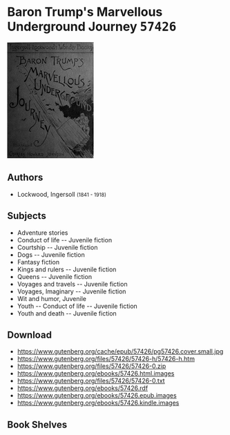# Baron Trump's Marvellous Underground Journey <kbd>57426</kbd>

![](./cover.medium.jpg "")

## Authors


 - Lockwood, Ingersoll <small>(1841 - 1918)</small>

## Subjects


 - Adventure stories
 - Conduct of life -- Juvenile fiction
 - Courtship -- Juvenile fiction
 - Dogs -- Juvenile fiction
 - Fantasy fiction
 - Kings and rulers -- Juvenile fiction
 - Queens -- Juvenile fiction
 - Voyages and travels -- Juvenile fiction
 - Voyages, Imaginary -- Juvenile fiction
 - Wit and humor, Juvenile
 - Youth -- Conduct of life -- Juvenile fiction
 - Youth and death -- Juvenile fiction

## Download


 - https://www.gutenberg.org/cache/epub/57426/pg57426.cover.small.jpg
 - https://www.gutenberg.org/files/57426/57426-h/57426-h.htm
 - https://www.gutenberg.org/files/57426/57426-0.zip
 - https://www.gutenberg.org/ebooks/57426.html.images
 - https://www.gutenberg.org/files/57426/57426-0.txt
 - https://www.gutenberg.org/ebooks/57426.rdf
 - https://www.gutenberg.org/ebooks/57426.epub.images
 - https://www.gutenberg.org/ebooks/57426.kindle.images

## Book Shelves


